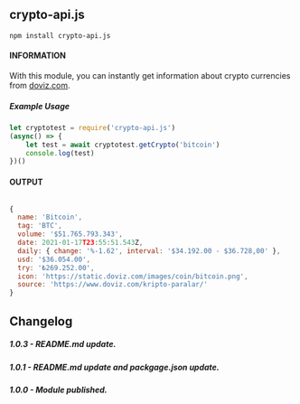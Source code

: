 ## crypto-api.js

```shell
npm install crypto-api.js
```

#### INFORMATION
With this module, you can instantly get information about crypto currencies from [doviz.com](https://www.doviz.com/).

##### Example Usage 

````javascript
let cryptotest = require('crypto-api.js')
(async() => { 
    let test = await cryptotest.getCrypto('bitcoin')
    console.log(test)
})()

````

#### OUTPUT

````javascript

{
  name: 'Bitcoin',
  tag: 'BTC',
  volume: '$51.765.793.343',
  date: 2021-01-17T23:55:51.543Z,
  daily: { change: '%-1.62', interval: '$34.192.00 - $36.728,00' },
  usd: '$36.054.00',
  try: '₺269.252.00',
  icon: 'https://static.doviz.com/images/coin/bitcoin.png',
  source: 'https://www.doviz.com/kripto-paralar/'
}

````

## Changelog

##### 1.0.3  -  README.md update.

##### 1.0.1  -  README.md update and packgage.json update.

##### 1.0.0  -  Module published.
